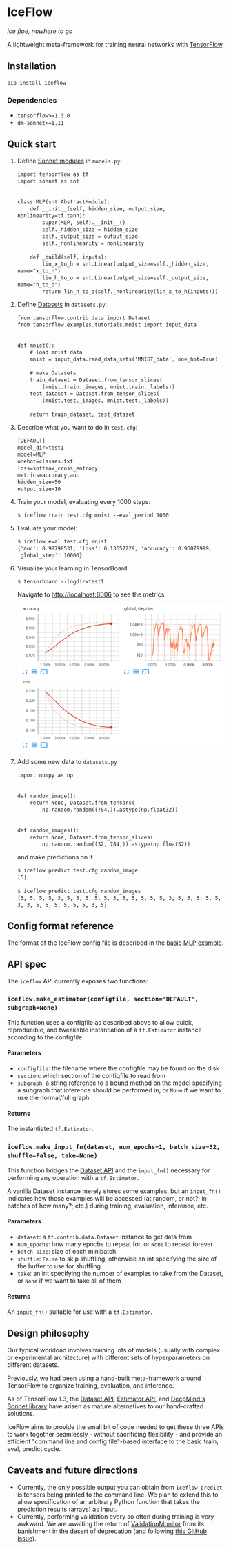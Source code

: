 IceFlow
=======

_ice floe, nowhere to go_

A lightweight meta-framework for training neural networks with [TensorFlow](https://www.tensorflow.org/).

Installation
------------

    pip install iceflow

### Dependencies

 - `tensorflow>=1.3.0`
 - `dm-sonnet>=1.11`

Quick start
-----------

1. Define [Sonnet modules](https://deepmind.github.io/sonnet/) in `models.py`:

       import tensorflow as tf
       import sonnet as snt
       
       
       class MLP(snt.AbstractModule):
           def __init__(self, hidden_size, output_size, nonlinearity=tf.tanh):
               super(MLP, self).__init__()
               self._hidden_size = hidden_size
               self._output_size = output_size
               self._nonlinearity = nonlinearity
       
           def _build(self, inputs):
               lin_x_to_h = snt.Linear(output_size=self._hidden_size, name="x_to_h")
               lin_h_to_o = snt.Linear(output_size=self._output_size, name="h_to_o")
               return lin_h_to_o(self._nonlinearity(lin_x_to_h(inputs)))


2. Define [Datasets](https://www.tensorflow.org/programmers_guide/datasets)
   in `datasets.py`:

       from tensorflow.contrib.data import Dataset
       from tensorflow.examples.tutorials.mnist import input_data
       
       
       def mnist():
           # load mnist data
           mnist = input_data.read_data_sets('MNIST_data', one_hot=True)
       
           # make Datasets
           train_dataset = Dataset.from_tensor_slices(
               (mnist.train._images, mnist.train._labels))
           test_dataset = Dataset.from_tensor_slices(
               (mnist.test._images, mnist.test._labels))
       
           return train_dataset, test_dataset

3. Describe what you want to do in `test.cfg`:

       [DEFAULT]
       model_dir=test1
       model=MLP
       onehot=classes.txt
       loss=softmax_cross_entropy
       metrics=accuracy,auc
       hidden_size=50
       output_size=10

4. Train your model, evaluating every 1000 steps:

       $ iceflow train test.cfg mnist --eval_period 1000

5. Evaluate your model:

       $ iceflow eval test.cfg mnist
       {'auc': 0.98798531, 'loss': 0.13652229, 'accuracy': 0.96079999, 'global_step': 10000}

6. Visualize your learning in TensorBoard:

       $ tensorboard --logdir=test1

   Navigate to <http://localhost:6006> to see the metrics:

   ![](images/tensorboard.png)

7. Add some new data to `datasets.py`

       import numpy as np


       def random_image():
           return None, Dataset.from_tensors(
               np.random.random((784,)).astype(np.float32))
       
       
       def random_images():
           return None, Dataset.from_tensor_slices(
               np.random.random((32, 784,)).astype(np.float32))

   and make predictions on it
   
       $ iceflow predict test.cfg random_image
       [5]
       
       $ iceflow predict test.cfg random_images
       [5, 5, 5, 5, 3, 5, 5, 5, 5, 5, 3, 5, 5, 5, 5, 5, 3, 5, 5, 5, 5, 5, 3, 3, 5, 5, 5, 5, 5, 5, 3, 5]

Config format reference
-----------------------

The format of the IceFlow config file is described in the [basic MLP example](examples/mlp).

API spec
--------

The `iceflow` API currently exposes two functions:

### `iceflow.make_estimator(configfile, section='DEFAULT', subgraph=None)`

This function uses a configfile as described above to allow quick, reproducible,
and tweakable instantiation of a `tf.Estimator` instance according to the
configfile.

#### Parameters

 - `configfile`: the filename where the configfile may be found on the disk
 - `section`: which section of the configfile to read from
 - `subgraph`: a string reference to a bound method on the model specifying a
   subgraph that inference should be performed in, or `None` if we want to use
   the normal/full graph

#### Returns

The instantiated `tf.Estimator`.

### `iceflow.make_input_fn(dataset, num_epochs=1, batch_size=32, shuffle=False, take=None)`

This function bridges the [Dataset API](https://www.tensorflow.org/programmers_guide/datasets)
and the `input_fn()` necessary for performing any operation with a
`tf.Estimator`.

A vanilla Dataset instance merely stores some examples, but an `input_fn()`
indicates how those examples will be accessed (at random, or not?; in batches of
how many?; etc.) during training, evaluation, inference, etc.

#### Parameters

 - `dataset`: a `tf.contrib.data.Dataset` instance to get data from
 - `num_epochs`: how many epochs to repeat for, or `None` to repeat forever
 - `batch_size`: size of each minibatch
 - `shuffle`: `False` to skip shuffling, otherwise an int specifying the size of
   the buffer to use for shuffling
 - `take`: an int specifying the number of examples to take from the Dataset, or
   `None` if we want to take all of them

#### Returns

An `input_fn()` suitable for use with a `tf.Estimator`.

Design philosophy
-----------------

Our typical workload involves training lots of models (usually with complex or
experimental architecture) with different sets of hyperparameters on different
datasets.

Previously, we had been using a hand-built meta-framework around TensorFlow to
organize training, evaluation, and inference.

As of TensorFlow 1.3, the [Dataset API](https://www.tensorflow.org/programmers_guide/datasets),
[Estimator API](https://www.tensorflow.org/programmers_guide/estimators), and
[DeepMind's Sonnet library](https://deepmind.github.io/sonnet/) have arisen as
mature alternatives to our hand-crafted solutions.

IceFlow aims to provide the small bit of code needed to get these three APIs to
work together seamlessly - without sacrificing flexibility - and provide an
efficient "command line and config file"-based interface to the basic train, 
eval, predict cycle.

Caveats and future directions
-----------------------------

 - Currently, the only possible output you can obtain from `iceflow predict` is
   tensors being printed to the command line. We plan to extend this to allow
   specification of an arbitrary Python function that takes the prediction
   results (arrays) as input.
 - Currently, performing validation every so often during training is very
   awkward. We are awaiting the return of [ValidationMonitor](https://www.tensorflow.org/get_started/monitors#configuring_a_validationmonitor_for_streaming_evaluation)
   from its banishment in the desert of deprecation (and following
   [this GitHub issue](https://github.com/tensorflow/tensorflow/issues/7669)).
